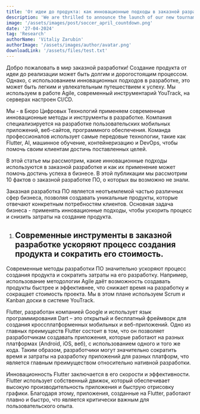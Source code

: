 ```yaml
---
title: 'От идеи до продукта: как инновационные подходы в заказной разработке помогают достигать целей'
description: 'We are thrilled to announce the launch of our new tournament, "The Final Countdown," running from May 3rd to May 19th. This is a fantastic opportunity to showcase your strategic skills and compete for a chance to win $100! Here’s how you can jump into the action:'
image: '/assets/images/post/soccer_april_countdown.png'
date: '27-04-2024'
tag: 'Research'
authorName: 'Vitaliy Zarubin'
authorImage: '/assets/images/author/avatar.png'
downloadLink: '/assets/files/test.txt'
---
```


Добро пожаловать в мир заказной разработки! Создание продукта от идеи до реализации может быть долгим и дорогостоящим процессом. Однако, с использованием инновационных подходов в разработке, это может быть легким и увлекательным путешествием к успеху. Мы используем в работе Agile, современный инструментарий YouTrack, на серверах настроен CI/CD.

Мы - в Бюро Цифровых Технологий применяем современные инновационные методы и инструменты в разработке. Компания специализируется на разработке пользовательских мобильных приложений, веб-сайтов, программного обеспечения. Команда профессионалов использует самые передовые технологии, такие как Flutter, AI, машинное обучение, контейнеризацию и DevOps, чтобы помочь своим клиентам достичь поставленных целей.

В этой статье мы рассмотрим, какие инновационные подходы используются в заказной разработке и как их применение может помочь достичь успеха в бизнесе. В этой публикации мы рассмотрим 10 фактов о заказной разработке ПО, о которых вы возможно не знали.

Заказная разработка ПО является неотъемлемой частью различных сфер бизнеса, позволяя создавать уникальные продукты, которые отвечают конкретным потребностям клиентов. Основная задача бизнеса - применять инновационные подходы, чтобы ускорить процесс и снизить затраты на создание продукта.

1. ## Современные инструменты в заказной разработке ускоряют процесс создания продукта и сократить его стоимость.

Современные методы разработки ПО значительно ускоряют процесс создания продукта и сократить затраты на его разработку. Например, использование методологии Agile даёт возможность создавать продукты быстрее и эффективнее, что снижает время на разработку и сокращает стоимость проекта. Мы в этом плане используем Scrum и Kanban доски в системе YouTrack.

Flutter, разработан компанией Google и использует язык программирования Dart – это открытый и бесплатный фреймворк для создания кроссплатформенных мобильных и веб-приложений. Одно из главных преимуществ Flutter состоит в том, что он позволяет разработчикам создавать приложения, которые работают на разных платформах (Android, iOS, веб), с использованием одного и того же кода. Таким образом, разработчики могут значительно сократить время и затраты на разработку приложений для разных платформ, что является главным преимуществом относительно нативной разработки.

Инновационность Flutter заключается в его скорости и эффективности. Flutter использует собственный движок, который обеспечивает высокую производительность приложения и быструю отрисовку графики. Благодаря этому, приложения, созданные на Flutter, работают плавно и быстро, что является критически важным для пользовательского опыта.
